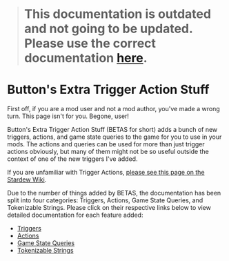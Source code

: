 ﻿> # This documentation is outdated and not going to be updated. Please use the correct documentation [here](https://stardew.button.gay/docs/betas).

# Button's Extra Trigger Action Stuff

First off, if you are a mod user and not a mod author, you've made a wrong turn. This page isn't for you. Begone, user!

Button's Extra Trigger Action Stuff (BETAS for short) adds a bunch of new triggers, actions, and game state queries to the game for you to use in your mods. The actions and queries can be used for more than just trigger actions obviously, but many of them might not be so useful outside the context of one of the new triggers I've added.

If you are unfamiliar with Trigger Actions, [please see this page on the Stardew Wiki](https://stardewvalleywiki.com/Modding:Trigger_actions).

Due to the number of things added by BETAS, the documentation has been split into four categories: Triggers, Actions, Game State Queries, and Tokenizable Strings. Please click on their respective links below to view detailed documentation for each feature added:

- [Triggers](Triggers.md)
- [Actions](Actions.md)
- [Game State Queries](GameStateQueries.md)
- [Tokenizable Strings](TokenizableStrings.md)